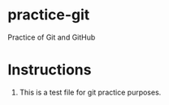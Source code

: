 # practice-git
Practice of Git and GitHub

# Instructions
1. This is a test file for git practice purposes.